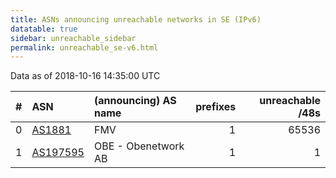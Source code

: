 ```yaml
---
title: ASNs announcing unreachable networks in SE (IPv6)
datatable: true
sidebar: unreachable_sidebar
permalink: unreachable_se-v6.html
---
```


Data as of 2018-10-16 14:35:00 UTC


<div class="datatable-begin"></div>

|   # | ASN                                      | (announcing) AS name   |   prefixes |   unreachable /48s |
|----:|:-----------------------------------------|:-----------------------|-----------:|-------------------:|
|   0 | [AS1881](unreachable_AS1881-v6.html)     | FMV                    |          1 |              65536 |
|   1 | [AS197595](unreachable_AS197595-v6.html) | OBE - Obenetwork AB    |          1 |                  1 |

<div class="datatable-end"></div>